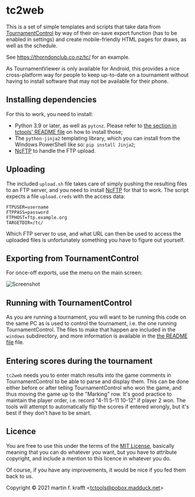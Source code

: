 # tc2web

This is a set of simple templates and scripts that take data from
[TournamentControl](https://tournamentcontrol.dtkapiti.co.nz/) by way of their
on-save export function (has to be enabled in settings) and create
mobile-friendly HTML pages for draws, as well as the schedule.

See https://thorndonclub.co.nz/tc/ for an example.

As TournamentViewer is only available for Android, this provides a nice
cross-platform way for people to keep up-to-date on a tournament without
having to install software that may not be available for their phone.

## Installing dependencies

For this to work, you need to install:

* Python 3.9 or later, as well as `pytcnz`. Please refer to [the section in tctools' README file](https://github.com/madduck/tctools#python-and-pytcnz) on how to install those;
* The `python-jinja2` templating library, which you can install from the Windows PowerShell like so: `pip install Jinja2`;
* [NcFTP](https://www.ncftp.com/download/) to handle the FTP upload.

## Uploading

The included `upload.sh` file takes care of simply pushing the resulting files
to an FTP server, and you need to install [NcFTP](https://www.ncftp.com/download/) for that to work. The script expects a file `upload.creds` with the access data:

```
FTPUSER=username
FTPPASS=password
FTPHOST=ftp.example.org
TARGETDIR=/tc/
```

Which FTP server to use, and what URL can then be used to access the uploaded files is unfortunately something you have to figure out yourself.

## Exporting from TournamentControl

For once-off exports, use the menu on the main screen:

![Screenshot](https://user-images.githubusercontent.com/195073/135780105-c88bf3be-5280-4ac8-ab62-4d1eefb7cd36.png)

## Running with TournamentControl

As you are running a tournament, you will want to be running this code on the same PC as is used to control the tournament, i.e. the one running TournamentControl. The files to make that happen are included in the `windows` subdirectory, and more information is available in the [the README file](https://github.com/madduck/tctools/blob/main/tc2web/windows/README.md) file.

## Entering scores during the tournament

`tc2web` needs you to enter match results into the game comments in TournamentControl to be able to parse and display them. This can be done either before or after telling TournamentControl who won the game, and thus moving the game up to the "Marking" row. It's good practice to maintain the player order, i.e. record "4-11 5-11 10-12" if player 2 won. The tools will attempt to automatically flip the scores if entered wrongly, but it's best if they don't have to be smart.

## Licence

You are free to use this under the terms of the [MIT
License](https://mit-license.org/), basically meaning that you can do whatever
you want, but you have to attribute copyright, and include a mention to this
licence in whatever you do.

Of course, if you have any improvements, it would be nice if you fed them back
to us.

Copyright © 2021 martin f. krafft <<tctools@pobox.madduck.net>>

